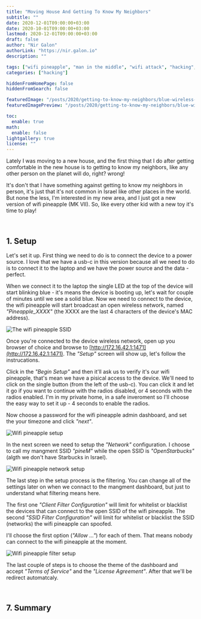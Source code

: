 ```yaml
---
title: "Moving House And Getting To Know My Neighbors"
subtitle: ""
date: 2020-12-01T09:00:00+03:00
date: 2020-10-01T09:00:00+03:00
lastmod: 2020-12-01T09:00:00+03:00
draft: false
author: "Nir Galon"
authorLink: "https://nir.galon.io"
description: ""

tags: ["wifi pineapple", "man in the middle", "wifi attack", "hacking", "white hat", "hak5"]
categories: ["hacking"]

hiddenFromHomePage: false
hiddenFromSearch: false

featuredImage: "/posts/2020/getting-to-know-my-neighbors/blue-wireless-connection.webp"
featuredImagePreview: "/posts/2020/getting-to-know-my-neighbors/blue-wireless-connection.webp"

toc:
  enable: true
math:
  enable: false
lightgallery: true
license: ""
---
```


Lately I was moving to a new house, and the first thing that I do after getting comfortable in the new house is to getting to know my neighbors, like any other person on the planet will do, right? wrong!

It's don't that I have something against getting to know my neighbors in person, it's just that it's not common in Israel like other places in the world. But none the less, I'm interested in my new area, and I just got a new version of wifi pineapple (MK VII). So, like every other kid with a new toy it's time to play!

&nbsp;

## 1. Setup

Let's set it up. First thing we need to do is to connect the device to a power source. I love that we have a usb-c in this version because all we need to do is to connect it to the laptop and we have the power source and the data - perfect.

When we connect it to the laptop the single LED at the top of the device will start blinking blue - it's means the device is booting up, let's wait for couple of minutes until we see a solid blue. Now we need to connect to the device, the wifi pineapple will start broadcast an open wireless network, named _"Pineapple_XXXX"_ (the XXXX are the last 4 characters of the device's MAC address).

![The wifi pineapple SSID](/posts/2020/getting-to-know-my-neighbors/macos-network.webp "The wifi pineapple SSID")

Once you're connected to the device wireless network, open up you browser of choice and browse to [http://172.16.42.1:1471](http://172.16.42.1:1471). The _"Setup"_ screen will show up, let's follow the instrucations.

Click in the _"Begin Setup"_ and then it'll ask us to verify it's our wifi pineapple, that's mean we have a pisical access to the device. We'll need to click on the single button (from the left of the usb-c). You can click it and let it go if you want to continue with the radios disabled, or 4 seconds with the radios enabled. I'm in my private home, in a safe inveroment so I'll choose the easy way to set it up - 4 seconds to enable the radios.

Now choose a password for the wifi pineapple admin dashboard, and set the your timezone and click _"next"_.

![Wifi pineapple setup](/posts/2020/getting-to-know-my-neighbors/wifi-pineapple-setup.webp "wifi pineapple setup")

In the next screen we need to setup the _"Network"_ configuration. I choose to call my mangment SSID _"pineM"_ while the open SSID is _"OpenStarbucks"_ (algth we don't have Starbucks in Israel).

![Wifi pineapple network setup](/posts/2020/getting-to-know-my-neighbors/wifi-pineapple-network-setup.webp "wifi pineapple network setup")

The last step in the setup process is the filtering. You can change all of the settings later on when we connact to the mangment dashboard, but just to understand what filtering means here.

The first one _"Client Filter Configuration"_ will limit for whitelist or blacklist the devices that can connect to the open SSID of the wifi pineapple. The second _"SSID Filter Configuration"_ will limit for whitelist or blacklist the SSID (networks) the wifi pineapple can spoofed.

I'll choose the first option (_"Allow ..."_) for each of them. That means nobody can connect to the wifi pineapple at the moment.

![Wifi pineapple filter setup](/posts/2020/getting-to-know-my-neighbors/wifi-pineapple-filter-setup.webp "wifi pineapple filter setup")

The last couple of steps is to choose the theme of the dashboard and accept _"Terms of Service"_ and the _"License Agreement"_. After that we'll be redirect automatcaly.

&nbsp;

## 7. Summary
